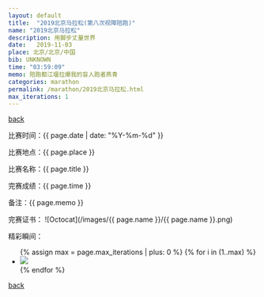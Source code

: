 ```yaml
---
layout: default
title:  "2019北京马拉松(第八次视障陪跑)"
name: "2019北京马拉松"
description: 用脚步丈量世界
date:   2019-11-03
place: 北京/北京/中国
bib: UNKNOWN
time: "03:59:09"
memo: 陪跑都江堰拉爆我的盲人跑者燕青
categories: marathon
permalink: /marathon/2019北京马拉松.html
max_iterations: 1
---
```

[back](/marathon)

比赛时间：{{ page.date | date: "%Y-%m-%d" }}

比赛地点：{{ page.place }}

比赛名称：{{ page.title }}

完赛成绩：{{ page.time }}

备注：{{ page.memo }}

完赛证书：
![Octocat](/images/{{ page.name }}/{{ page.name }}.png)

精彩瞬间：
<ul>
{% assign max = page.max_iterations | plus: 0 %}
{% for i in (1..max) %}
    <li><img src="/images/{{ page.name }}/{{ page.name }}-{{ i }}.jpeg"></li>
{% endfor %}
</ul>

[back](/marathon)
